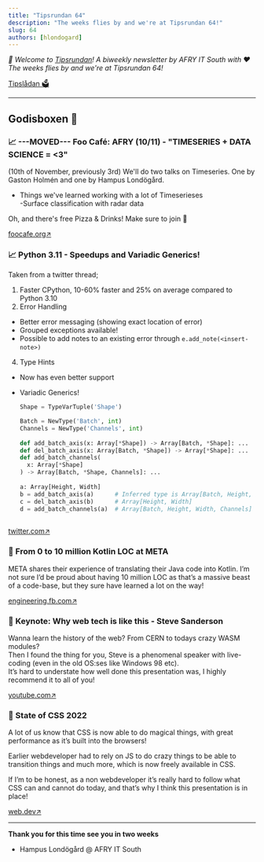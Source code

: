 ```yaml
---
title: "Tipsrundan 64"
description: "The weeks flies by and we're at Tipsrundan 64!"
slug: 64
authors: [hlondogard]
---
```

_👋 Welcome to [Tipsrundan](https://buitsyd.com/tipsrundan/64/)! A biweekly newsletter by AFRY IT South with ❤️_
_The weeks flies by and we're at Tipsrundan 64!_
<!--truncate-->

[Tipslådan 🗳](mailto:hampus.londogard@afry.com?subject=Tips)    

---




## Godisboxen 🍭
        
### 📈 ---MOVED--- Foo Café: AFRY (10/11) - "TIMESERIES + DATA SCIENCE = <3"

(10th of November, previously 3rd) We'll do two talks on Timeseries. One by Gaston Holmén and one by Hampus Londögård.    
- Things we've learned working with a lot of Timeserieses    
-Surface classification with radar data

Oh, and there's free Pizza & Drinks! Make sure to join 🥳

[foocafe.org↗](https://foocafe.org/event/timeseries-data-science)

### 📈 Python 3.11 - Speedups and Variadic Generics!

Taken from a twitter thread;

1. Faster CPython, 10-60% faster and 25% on average compared to Python 3.10  
2. Error Handling

- Better error messaging (showing exact location of error)  
- Grouped exceptions available!  
- Possible to add notes to an existing error through `e.add_note(<insert-note>)` 

4. Type Hints

- Now has even better support  
- Variadic Generics!

    ```python  
    Shape = TypeVarTuple('Shape')

    Batch = NewType('Batch', int)  
    Channels = NewType('Channels', int)  
      
    def add_batch_axis(x: Array[*Shape]) -> Array[Batch, *Shape]: ...  
    def del_batch_axis(x: Array[Batch, *Shape]) -> Array[*Shape]: ...  
    def add_batch_channels(  
      x: Array[*Shape]  
    ) -> Array[Batch, *Shape, Channels]: ...  
      
    a: Array[Height, Width]  
    b = add_batch_axis(a)      # Inferred type is Array[Batch, Height, Width]  
    c = del_batch_axis(b)      # Array[Height, Width]  
    d = add_batch_channels(a)  # Array[Batch, Height, Width, Channels]  
      
    ```

[twitter.com↗](https://twitter.com/marktenenholtz/status/1584927749168250881?s=20&t=fB4tMlLuzJE7h1vaGTA1lA)

### 🎒 From 0 to 10 million Kotlin LOC at META

META shares their experience of translating their Java code into Kotlin. I’m not sure I’d be proud about having 10 million LOC as that’s a massive beast of a code-base, but they sure have learned a lot on the way!

[engineering.fb.com↗](https://engineering.fb.com/2022/10/24/android/android-java-kotlin-migration/)

### 📱 Keynote: Why web tech is like this - Steve Sanderson

Wanna learn the history of the web? From CERN to todays crazy WASM modules?  
Then I found the thing for you, Steve is a phenomenal speaker with live-coding (even in the old OS:ses like Windows 98 etc).   
It’s hard to understate how well done this presentation was, I highly recommend it to all of you!

[youtube.com↗](https://www.youtube.com/watch?v=3QEoJRjxnxQ&themeRefresh=1)

### 📱 State of CSS 2022

A lot of us know that CSS is now able to do magical things, with great performance as it’s built into the browsers! 

Earlier webdeveloper had to rely on JS to do crazy things to be able to transition things and much more, which is now freely available in CSS. 

  

If I’m to be honest, as a non webdeveloper it’s really hard to follow what CSS can and cannot do today, and that’s why I think this presentation is in place!

[web.dev↗](https://web.dev/state-of-css-2022/)   

---

**Thank you for this time see you in two weeks**   
- Hampus Londögård @ AFRY IT South
